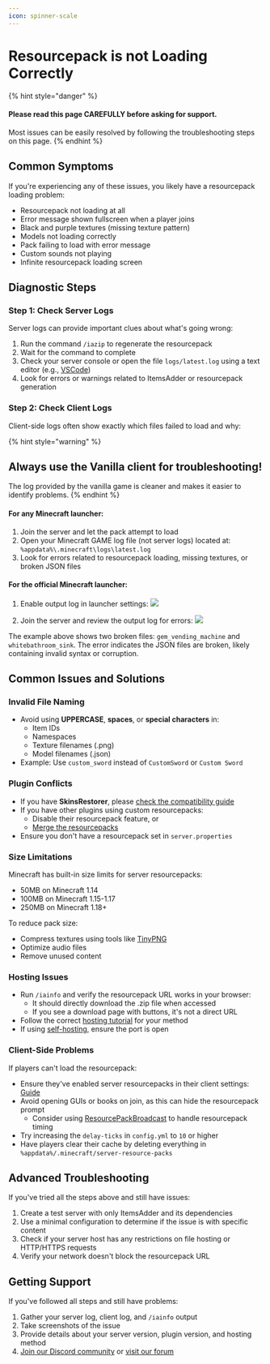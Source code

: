 ```yaml
---
icon: spinner-scale
---
```


# Resourcepack is not Loading Correctly

{% hint style="danger" %}

#### Please read this page CAREFULLY before asking for support.

Most issues can be easily resolved by following the troubleshooting steps on this page.
{% endhint %}

## Common Symptoms

If you're experiencing any of these issues, you likely have a resourcepack loading problem:

- Resourcepack not loading at all
- Error message shown fullscreen when a player joins
- Black and purple textures (missing texture pattern)
- Models not loading correctly
- Pack failing to load with error message
- Custom sounds not playing
- Infinite resourcepack loading screen

## Diagnostic Steps

### Step 1: Check Server Logs

Server logs can provide important clues about what's going wrong:

1. Run the command `/iazip` to regenerate the resourcepack
2. Wait for the command to complete
3. Check your server console or open the file `logs/latest.log` using a text editor (e.g., [VSCode](https://code.visualstudio.com/))
4. Look for errors or warnings related to ItemsAdder or resourcepack generation

### Step 2: Check Client Logs

Client-side logs often show exactly which files failed to load and why:

{% hint style="warning" %}

## Always use the Vanilla client for troubleshooting!

The log provided by the vanilla game is cleaner and makes it easier to identify problems.
{% endhint %}

#### For any Minecraft launcher:

1. Join the server and let the pack attempt to load
2. Open your Minecraft GAME log file (not server logs) located at: `%appdata%\.minecraft\logs\latest.log`
3. Look for errors related to resourcepack loading, missing textures, or broken JSON files

#### For the official Minecraft launcher:

1. Enable output log in launcher settings:
   ![](<../.gitbook/assets/image_(135).png>)

2. Join the server and review the output log for errors:
   ![](<../.gitbook/assets/json_errors (1) (1) (1) (1).png>)

The example above shows two broken files: `gem_vending_machine` and `whitebathroom_sink`. The error indicates the JSON files are broken, likely containing invalid syntax or corruption.

## Common Issues and Solutions

### Invalid File Naming

- Avoid using **UPPERCASE**, **spaces**, or **special characters** in:
  - Item IDs
  - Namespaces
  - Texture filenames (.png)
  - Model filenames (.json)
- Example: Use `custom_sword` instead of `CustomSword` or `Custom Sword`

### Plugin Conflicts

- If you have **SkinsRestorer**, please [check the compatibility guide](../compatibility-with-other-plugins/compatible/skinsrestorer.md)
- If you have other plugins using custom resourcepacks:
  - Disable their resourcepack feature, or
  - [Merge the resourcepacks](../plugin-usage/merge-resourcepacks.md)
- Ensure you don't have a resourcepack set in `server.properties`

### Size Limitations

Minecraft has built-in size limits for server resourcepacks:

- 50MB on Minecraft 1.14
- 100MB on Minecraft 1.15-1.17
- 250MB on Minecraft 1.18+

To reduce pack size:

- Compress textures using tools like [TinyPNG](https://tinypng.com/)
- Optimize audio files
- Remove unused content

### Hosting Issues

- Run `/iainfo` and verify the resourcepack URL works in your browser:
  - It should directly download the .zip file when accessed
  - If you see a download page with buttons, it's not a direct URL
- Follow the correct [hosting tutorial](../plugin-usage/resourcepack-hosting/) for your method
- If using [self-hosting](../plugin-usage/resourcepack-hosting/resourcepack-self-hosting.md), ensure the port is open

### Client-Side Problems

If players can't load the resourcepack:

- Ensure they've enabled server resourcepacks in their client settings: [Guide](http://imgur.com/a/SG0AU)
- Avoid opening GUIs or books on join, as this can hide the resourcepack prompt
  - Consider using [ResourcePackBroadcast](https://www.spigotmc.org/resources/resourcepackbroadcast.88318/) to handle resourcepack timing
- Try increasing the `delay-ticks` in `config.yml` to `10` or higher
- Have players clear their cache by deleting everything in `%appdata%/.minecraft/server-resource-packs`

## Advanced Troubleshooting

If you've tried all the steps above and still have issues:

1. Create a test server with only ItemsAdder and its dependencies
2. Use a minimal configuration to determine if the issue is with specific content
3. Check if your server host has any restrictions on file hosting or HTTP/HTTPS requests
4. Verify your network doesn't block the resourcepack URL

## Getting Support

If you've followed all steps and still have problems:

1. Gather your server log, client log, and `/iainfo` output
2. Take screenshots of the issue
3. Provide details about your server version, plugin version, and hosting method
4. [Join our Discord community](https://discord.gg/4dfnpUK) or [visit our forum](https://forum.devs.beer/)
